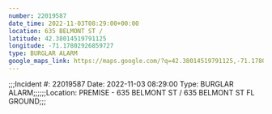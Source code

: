 ```yaml
---
number: 22019587
date_time: 2022-11-03T08:29:00+00:00
location: 635 BELMONT ST / 
latitude: 42.38014519791125
longitude: -71.17802926859727
type: BURGLAR ALARM
google_maps_link: https://maps.google.com/?q=42.38014519791125,-71.17802926859727
---
```


;;;Incident #: 22019587  Date: 2022-11-03 08:29:00   Type: BURGLAR ALARM;;;;;;Location: PREMISE - 635 BELMONT ST / 635 BELMONT ST FL GROUND;;;

